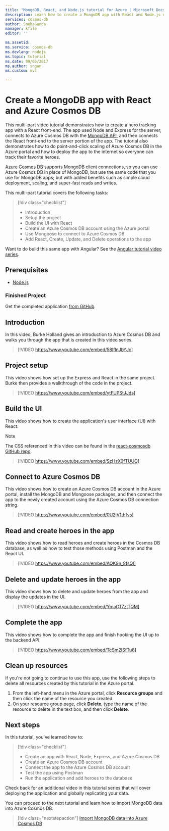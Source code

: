 ```yaml
---
title: "MongoDB, React, and Node.js tutorial for Azure | Microsoft Docs"
description: Learn how to create a MongoDB app with React and Node.js on Azure Cosmos DB using the exact same APIs you use for MongoDB with this video based tutorial series. 
services: cosmos-db
author: SnehaGunda
manager: kfile
editor: ''

ms.assetid: 
ms.service: cosmos-db
ms.devlang: nodejs
ms.topic: tutorial
ms.date: 09/05/2017
ms.author: sngun
ms.custom: mvc

---
```

# Create a MongoDB app with React and Azure Cosmos DB  

This multi-part video tutorial demonstrates how to create a hero tracking app with a React front-end. The app used Node and Express for the server, connects to Azure Cosmos DB with the [MongoDB API](mongodb-introduction.md), and then connects the React front-end to the server portion of the app. The tutorial also demonstrates how to do point-and-click scaling of Azure Cosmos DB in the Azure portal and how to deploy the app to the internet so everyone can track their favorite heroes. 

[Azure Cosmos DB](https://azure.microsoft.com/services/cosmos-db/) supports MongoDB client connections, so you can use Azure Cosmos DB in place of MongoDB, but use the same code that you use for MongoDB apps; but with added benefits such as simple cloud deployment, scaling, and super-fast reads and writes.  

This multi-part tutorial covers the following tasks:

> [!div class="checklist"]
> * Introduction
> * Setup the project
> * Build the UI with React
> * Create an Azure Cosmos DB account using the Azure portal
> * Use Mongoose to connect to Azure Cosmos DB
> * Add React, Create, Update, and Delete operations to the app

Want to do build this same app with Angular? See the [Angular tutorial video series](tutorial-develop-mongodb-nodejs.md).

## Prerequisites
* [Node.js](https://www.nodejs.org)

### Finished Project
Get the completed application [from GitHub](https://github.com/Azure-Samples/react-cosmosdb).

## Introduction 

In this video, Burke Holland gives an introduction to Azure Cosmos DB and walks you through the app that is created in this video series. 

> [!VIDEO https://www.youtube.com/embed/58IflnJbYJc]

## Project setup

This video shows how set up the Express and React in the same project. Burke then provides a walkthrough of the code in the project.

> [!VIDEO https://www.youtube.com/embed/ytFUPStJJds]

## Build the UI

This video shows how to create the application's user interface (UI) with React. 

> [!NOTE]
> The CSS referenced in this video can be found in the [react-cosmosdb GitHub repo](https://github.com/Azure-Samples/react-cosmosdb/blob/master/src/index.css).

> [!VIDEO https://www.youtube.com/embed/SzHzX0fTUUQ]

## Connect to Azure Cosmos DB

This video shows how to create an Azure Cosmos DB account in the Azure portal, install the MongoDB and Mongoose packages, and then connect the app to the newly created account using the Azure Cosmos DB connection string. 

> [!VIDEO https://www.youtube.com/embed/0U2jV1thfvs]

## Read and create heroes in the app

This video shows how to read heroes and create heroes in the Cosmos DB database, as well as how to test those methods using Postman and the React UI. 

> [!VIDEO https://www.youtube.com/embed/AQK9n_8fsQI] 

## Delete and update heroes in the app

This video shows how to delete and update heroes from the app and display the updates in the UI. 

> [!VIDEO https://www.youtube.com/embed/YmaGT7ztTQM] 

## Complete the app

This video shows how to complete the app and finish hooking the UI up to the backend API. 

> [!VIDEO https://www.youtube.com/embed/TcSm2ISfTu8]

## Clean up resources

If you're not going to continue to use this app, use the following steps to delete all resources created by this tutorial in the Azure portal. 

1. From the left-hand menu in the Azure portal, click **Resource groups** and then click the name of the resource you created. 
2. On your resource group page, click **Delete**, type the name of the resource to delete in the text box, and then click **Delete**.

## Next steps

In this tutorial, you've learned how to:

> [!div class="checklist"]
> * Create an app with React, Node, Express, and Azure Cosmos DB 
> * Create an Azure Cosmos DB account
> * Connect the app to the Azure Cosmos DB account
> * Test the app using Postman
> * Run the application and add heroes to the database

Check back for an additional video in this tutorial series that will cover deploying the application and globally replicating your data.

You can proceed to the next tutorial and learn how to import MongoDB data into Azure Cosmos DB.  

> [!div class="nextstepaction"]
> [Import MongoDB data into Azure Cosmos DB](mongodb-migrate.md)
 
